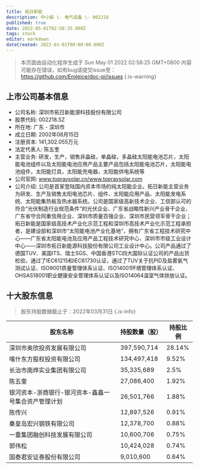 ```yaml
---
title: 拓日新能
description: 中小板 \- 电气设备 \- 002218
published: true
date: 2022-05-01T02:58:25.000Z
tags: stock
editor: markdown
dateCreated: 2022-01-01T00:00:00.000Z
---
```


> 本页面由自动化程序生成于 Sun May 01 2022 02:58:25 GMT+0800
> 内容可能存在错误，如有bug请提交issue至：https://github.com/Eroleice/doc-pi/issues
{.is-warning}

## 上市公司基本信息
- 公司名称: 深圳市拓日新能源科技股份有限公司
- 股票代码: 002218.SZ
- 所在地: 广东 - 深圳市
- 成立日期: 2002年08月15日
- 注册资本: 141,302.055万元
- 法定代表人: 陈五奎
- 主营业务: 研发，生产，销售非晶硅，单晶硅，多晶硅太阳能电池芯片，太阳能电池组件以及太阳能电池应用产品主要产品包括太阳能电池芯片，太阳能电池组件，太阳能灯具，太阳能充电器，太阳能供电系统等
- 公司官网: www.topraysolar.cn/www.topraysolar.com
- 公司介绍: 公司是首家登陆国内资本市场的纯太阳能企业。拓日新能主营业务为研发、生产及销售太阳电池芯片、组件、太阳能应用产品、太阳能发电系统、太阳能集热板及热水器系统。公司是国家级高新技术企业、工信部认可的符合“光伏制造行业规范条件”的光伏企业、广东省战略性新兴产业骨干企业、广东省守合同重信用企业、深圳市质量百强企业、深圳市民营领军骨干企业；拓日新能是国家级高技术产业化示范工程和深圳市高技术产业化示范工程承担者，是建设部和深圳市“太阳能电池产业化基地”，拥有广东省工程技术研究中心——广东省太阳能电池及应用产品工程技术研究中心、深圳市市级工业设计中心——深圳市拓日新能源科技股份有限公司工业设计中心。公司产品通过了德国TUV、美国ITS、瑞士SGS、中国香港STC四大国际认证公司的产品出货检验，通过了IEC61215和IEC61730认证，通过了TUV关于抗PID及盐雾氨气测试认证、ISO9001质量管理体系认证、ISO14001环境管理体系认证、OHSAS18001职业健康安全管理体系认证以及ISO14064温室气体排放认证。


## 十大股东信息
> 股东持股数据截止于：2022年03月31日
{.is-info}

| 股东名称 | 持股数量（股） | 持股比例 |
| --- | --- | --- |
| 深圳市奥欣投资发展有限公司 | 397,590,714 | 28.14% |
| 喀什东方股权投资有限公司 | 134,497,418 | 9.52% |
| 长治市南烨实业集团有限公司 | 35,335,689 | 2.5% |
| 陈五奎 | 27,086,400 | 1.92% |
| 银河资本-浙商银行-银河资本-鑫鑫一号集合资产管理计划 | 26,501,766 | 1.88% |
| 陈传兴 | 12,897,526 | 0.91% |
| 秦皇岛宏兴钢铁有限公司 | 12,378,700 | 0.88% |
| 一重集团融创科技发展有限公司 | 10,600,706 | 0.75% |
| 郭伟松 | 10,424,028 | 0.74% |
| 国泰君安证券股份有限公司 | 9,010,600 | 0.64% |




